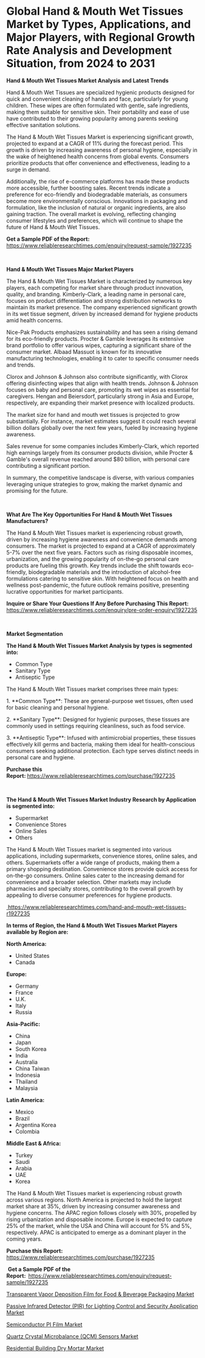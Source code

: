 <p><h1>Global Hand & Mouth Wet Tissues Market by Types, Applications, and Major Players, with Regional Growth Rate Analysis and Development Situation, from 2024 to 2031</h1></p><p><strong>Hand & Mouth Wet Tissues Market Analysis and Latest Trends</strong></p>
<p><p>Hand & Mouth Wet Tissues are specialized hygienic products designed for quick and convenient cleaning of hands and face, particularly for young children. These wipes are often formulated with gentle, safe ingredients, making them suitable for sensitive skin. Their portability and ease of use have contributed to their growing popularity among parents seeking effective sanitation solutions.</p><p>The Hand & Mouth Wet Tissues Market is experiencing significant growth, projected to expand at a CAGR of 11% during the forecast period. This growth is driven by increasing awareness of personal hygiene, especially in the wake of heightened health concerns from global events. Consumers prioritize products that offer convenience and effectiveness, leading to a surge in demand.</p><p>Additionally, the rise of e-commerce platforms has made these products more accessible, further boosting sales. Recent trends indicate a preference for eco-friendly and biodegradable materials, as consumers become more environmentally conscious. Innovations in packaging and formulation, like the inclusion of natural or organic ingredients, are also gaining traction. The overall market is evolving, reflecting changing consumer lifestyles and preferences, which will continue to shape the future of Hand & Mouth Wet Tissues.</p></p>
<p><strong>Get a Sample PDF of the Report:&nbsp;</strong> <a href="https://www.reliableresearchtimes.com/enquiry/request-sample/1927235?utm_campaign=1593&utm_medium=2&utm_source=Github&utm_content=ia&utm_term=25102024&utm_id=hand-mouth-wet-tissues">https://www.reliableresearchtimes.com/enquiry/request-sample/1927235</a></p>
<p>&nbsp;</p>
<p><strong>Hand & Mouth Wet Tissues Major Market Players</strong></p>
<p><p>The Hand & Mouth Wet Tissues Market is characterized by numerous key players, each competing for market share through product innovation, quality, and branding. Kimberly-Clark, a leading name in personal care, focuses on product differentiation and strong distribution networks to maintain its market presence. The company experienced significant growth in its wet tissue segment, driven by increased demand for hygiene products amid health concerns.</p><p>Nice-Pak Products emphasizes sustainability and has seen a rising demand for its eco-friendly products. Procter & Gamble leverages its extensive brand portfolio to offer various wipes, capturing a significant share of the consumer market. Albaad Massuot is known for its innovative manufacturing technologies, enabling it to cater to specific consumer needs and trends.</p><p>Clorox and Johnson & Johnson also contribute significantly, with Clorox offering disinfecting wipes that align with health trends. Johnson & Johnson focuses on baby and personal care, promoting its wet wipes as essential for caregivers. Hengan and Beiersdorf, particularly strong in Asia and Europe, respectively, are expanding their market presence with localized products.</p><p>The market size for hand and mouth wet tissues is projected to grow substantially. For instance, market estimates suggest it could reach several billion dollars globally over the next few years, fueled by increasing hygiene awareness.</p><p>Sales revenue for some companies includes Kimberly-Clark, which reported high earnings largely from its consumer products division, while Procter & Gamble's overall revenue reached around $80 billion, with personal care contributing a significant portion.</p><p>In summary, the competitive landscape is diverse, with various companies leveraging unique strategies to grow, making the market dynamic and promising for the future.</p></p>
<p>&nbsp;</p>
<p><strong>What Are The Key Opportunities For Hand & Mouth Wet Tissues Manufacturers?</strong></p>
<p><p>The Hand & Mouth Wet Tissues market is experiencing robust growth, driven by increasing hygiene awareness and convenience demands among consumers. The market is projected to expand at a CAGR of approximately 5-7% over the next five years. Factors such as rising disposable incomes, urbanization, and the growing popularity of on-the-go personal care products are fueling this growth. Key trends include the shift towards eco-friendly, biodegradable materials and the introduction of alcohol-free formulations catering to sensitive skin. With heightened focus on health and wellness post-pandemic, the future outlook remains positive, presenting lucrative opportunities for market participants.</p></p>
<p><strong>Inquire or Share Your Questions If Any Before Purchasing This Report:</strong> <a href="https://www.reliableresearchtimes.com/enquiry/pre-order-enquiry/1927235?utm_campaign=1593&utm_medium=2&utm_source=Github&utm_content=ia&utm_term=25102024&utm_id=hand-mouth-wet-tissues">https://www.reliableresearchtimes.com/enquiry/pre-order-enquiry/1927235</a></p>
<p>&nbsp;</p>
<p><strong>Market Segmentation</strong></p>
<p><strong>The Hand & Mouth Wet Tissues Market Analysis by types is segmented into:</strong></p>
<p><ul><li>Common Type</li><li>Sanitary Type</li><li>Antiseptic Type</li></ul></p>
<p><p>The Hand & Mouth Wet Tissues market comprises three main types: </p><p>1. **Common Type**: These are general-purpose wet tissues, often used for basic cleaning and personal hygiene.</p><p>2. **Sanitary Type**: Designed for hygienic purposes, these tissues are commonly used in settings requiring cleanliness, such as food service.</p><p>3. **Antiseptic Type**: Infused with antimicrobial properties, these tissues effectively kill germs and bacteria, making them ideal for health-conscious consumers seeking additional protection. Each type serves distinct needs in personal care and hygiene.</p></p>
<p><strong>Purchase this Report:&nbsp;</strong><a href="https://www.reliableresearchtimes.com/purchase/1927235?utm_campaign=1593&utm_medium=2&utm_source=Github&utm_content=ia&utm_term=25102024&utm_id=hand-mouth-wet-tissues">https://www.reliableresearchtimes.com/purchase/1927235</a></p>
<p>&nbsp;</p>
<p><strong>The Hand & Mouth Wet Tissues Market Industry Research by Application is segmented into:</strong></p>
<p><ul><li>Supermarket</li><li>Convenience Stores</li><li>Online Sales</li><li>Others</li></ul></p>
<p><p>The Hand & Mouth Wet Tissues market is segmented into various applications, including supermarkets, convenience stores, online sales, and others. Supermarkets offer a wide range of products, making them a primary shopping destination. Convenience stores provide quick access for on-the-go consumers. Online sales cater to the increasing demand for convenience and a broader selection. Other markets may include pharmacies and specialty stores, contributing to the overall growth by appealing to diverse consumer preferences for hygiene products.</p></p>
<p><a href="https://www.reliableresearchtimes.com/hand-and-mouth-wet-tissues-r1927235?utm_campaign=1593&utm_medium=2&utm_source=Github&utm_content=ia&utm_term=25102024&utm_id=hand-mouth-wet-tissues">&nbsp;https://www.reliableresearchtimes.com/hand-and-mouth-wet-tissues-r1927235</a></p>
<p><strong>In terms of Region, the Hand & Mouth Wet Tissues Market Players available by Region are:</strong></p>
<p>
    <p> <strong> North America: </strong>
        <ul>
            <li>United States</li>
            <li>Canada</li>
        </ul>
        </p> 
    <p> <strong> Europe: </strong>
        <ul>
            <li>Germany</li>
            <li>France</li>
            <li>U.K.</li>
            <li>Italy</li>
            <li>Russia</li>
        </ul>
        </p> 
    <p> <strong> Asia-Pacific: </strong>
        <ul>
            <li>China</li>
            <li>Japan</li>
            <li>South Korea</li>
            <li>India</li>
            <li>Australia</li>
            <li>China Taiwan</li>
            <li>Indonesia</li>
            <li>Thailand</li>
            <li>Malaysia</li>
        </ul>
        </p> 
    <p> <strong> Latin America: </strong>
        <ul>
            <li>Mexico</li>
            <li>Brazil</li>
            <li>Argentina Korea</li>
            <li>Colombia</li>
        </ul>
        </p> 
    <p> <strong> Middle East & Africa: </strong>
        <ul>
            <li>Turkey</li>
            <li>Saudi</li>
            <li>Arabia</li>
            <li>UAE</li>
            <li>Korea</li>
        </ul>
    </p>
    </p>
<p><p>The Hand & Mouth Wet Tissues market is experiencing robust growth across various regions. North America is projected to hold the largest market share at 35%, driven by increasing consumer awareness and hygiene concerns. The APAC region follows closely with 30%, propelled by rising urbanization and disposable income. Europe is expected to capture 25% of the market, while the USA and China will account for 5% and 5%, respectively. APAC is anticipated to emerge as a dominant player in the coming years.</p></p>
<p><strong>Purchase this Report: </strong><a href="https://www.reliableresearchtimes.com/purchase/1927235?utm_campaign=1593&utm_medium=2&utm_source=Github&utm_content=ia&utm_term=25102024&utm_id=hand-mouth-wet-tissues">https://www.reliableresearchtimes.com/purchase/1927235</a></p>
<p>&nbsp;<strong>Get a Sample PDF of the Report:&nbsp;&nbsp;</strong><a href="https://www.reliableresearchtimes.com/enquiry/request-sample/1927235?utm_campaign=1593&utm_medium=2&utm_source=Github&utm_content=ia&utm_term=25102024&utm_id=hand-mouth-wet-tissues">https://www.reliableresearchtimes.com/enquiry/request-sample/1927235</a></p>
<p><strong></strong></p>
<p><p><a href="https://www.linkedin.com/pulse/consumer-behavior-shifts-transparent-vapor-deposition-uqvfc?utm_campaign=1593&utm_medium=2&utm_source=Github&utm_content=ia&utm_term=25102024&utm_id=hand-mouth-wet-tissues">Transparent Vapor Deposition Film for Food & Beverage Packaging Market</a></p><p><a href="https://www.linkedin.com/pulse/passive-infrared-detector-pir-lighting-control-security-imyvc?utm_campaign=1593&utm_medium=2&utm_source=Github&utm_content=ia&utm_term=25102024&utm_id=hand-mouth-wet-tissues">Passive Infrared Detector (PIR) for Lighting Control and Security Application Market</a></p><p><a href="https://www.linkedin.com/pulse/strategic-roadmap-global-semiconductor-pi-film-market-insights-0qhec?utm_campaign=1593&utm_medium=2&utm_source=Github&utm_content=ia&utm_term=25102024&utm_id=hand-mouth-wet-tissues">Semiconductor PI Film Market</a></p><p><a href="https://www.linkedin.com/pulse/insights-quartz-crystal-microbalance-qcm-sensors-market-y9ooc?utm_campaign=1593&utm_medium=2&utm_source=Github&utm_content=ia&utm_term=25102024&utm_id=hand-mouth-wet-tissues">Quartz Crystal Microbalance (QCM) Sensors Market</a></p><p><a href="https://www.linkedin.com/pulse/global-residential-building-dry-mortar-nexus-sector-confluences-jnwbc?utm_campaign=1593&utm_medium=2&utm_source=Github&utm_content=ia&utm_term=25102024&utm_id=hand-mouth-wet-tissues">Residential Building Dry Mortar Market</a></p></p>